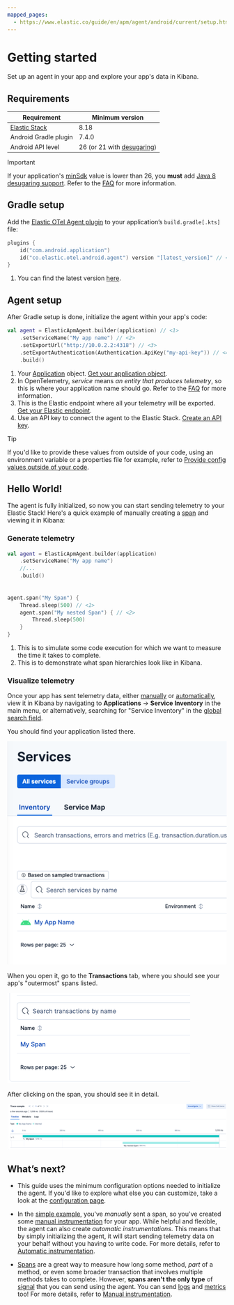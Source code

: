 ```yaml
---
mapped_pages:
  - https://www.elastic.co/guide/en/apm/agent/android/current/setup.html
---
```


# Getting started

Set up an agent in your app and explore your app's data in Kibana.

## Requirements

| Requirement                                       | Minimum version                                                                                           |
|---------------------------------------------------|-----------------------------------------------------------------------------------------------------------|
| [Elastic Stack](https://www.elastic.co/elastic-stack) | 8.18                                                                                                      |
| Android Gradle plugin                             | 7.4.0                                                                                                     |
| Android API level                                 | 26 (or 21 with [desugaring](https://developer.android.com/studio/write/java8-support#library-desugaring)) |

> [!IMPORTANT]
> If your application's [minSdk](https://developer.android.com/studio/publish/versioning#minsdk) value is lower than 26, you **must** add [Java 8 desugaring support](https://developer.android.com/studio/write/java8-support#library-desugaring).
> Refer to the [FAQ](faq.md#why-is-enabling-desugaring-support-on-apps-with-minsdk-below-26-necessary) for more information.

## Gradle setup

Add the [Elastic OTel Agent plugin](https://plugins.gradle.org/plugin/co.elastic.otel.android.agent) to your application’s `build.gradle[.kts]` file:

```kotlin
plugins {
    id("com.android.application")
    id("co.elastic.otel.android.agent") version "[latest_version]" // <1>
}
```

1. You can find the latest version [here](https://plugins.gradle.org/plugin/co.elastic.otel.android.agent).

## Agent setup

After Gradle setup is done, initialize the agent within your app's code:

```kotlin
val agent = ElasticApmAgent.builder(application) // <1>
    .setServiceName("My app name") // <2>
    .setExportUrl("http://10.0.2.2:4318") // <3>
    .setExportAuthentication(Authentication.ApiKey("my-api-key")) // <4>
    .build()
```

1. Your [Application](https://developer.android.com/reference/android/app/Application) object. [Get your application object](how-tos.md#how-to-get-my-android-application-instance).
2. In OpenTelemetry, _service_ means _an entity that produces telemetry_, so this is where your application name should go. Refer to the [FAQ](faq.md#why-does-my-app-have-to-be-referred-to-as-service) for more information.
3. This is the Elastic endpoint where all your telemetry will be exported. [Get your Elastic endpoint](how-tos.md#how-to-get-my-elastic-stack-export-endpoint).
4. Use an API key to connect the agent to the Elastic Stack. [Create an API key](how-tos.md#how-to-create-an-api-key).

> [!TIP]
> If you'd like to provide these values from outside of your code, using an environment variable or a properties file for example, refer to [Provide config values outside of your code](../how-tos.md#how-to-provide-config-values-from-outside-of-my-code).

## Hello World!

The agent is fully initialized, so now you can start sending telemetry to your Elastic Stack! Here's a quick example of manually creating a [span](https://opentelemetry.io/docs/concepts/signals/traces/#spans) and viewing it in Kibana:

### Generate telemetry

```kotlin
val agent = ElasticApmAgent.builder(application)
    .setServiceName("My app name")
    //...
    .build()


agent.span("My Span") {
    Thread.sleep(500) // <1>
    agent.span("My nested Span") { // <2>
        Thread.sleep(500)
    }
}
```
1. This is to simulate some code execution for which we want to measure the time it takes to complete.
2. This is to demonstrate what span hierarchies look like in Kibana.

### Visualize telemetry

Once your app has sent telemetry data, either [manually](manual-instrumentation.md) or [automatically](automatic-instrumentation.md), view it in Kibana by navigating to **Applications** → **Service Inventory** in the main menu, or alternatively, searching for "Service Inventory" in the [global search field](https://www.elastic.co/guide/en/kibana/current/introduction.html#kibana-navigation-search).

You should find your application listed there.

![image](images/span-visualization/1.png)

When you open it, go to the **Transactions** tab, where you should see your app's "outermost" spans listed.

![image](images/span-visualization/2.png)

After clicking on the span, you should see it in detail.

![image](images/span-visualization/3.png)

## What’s next?

- This guide uses the minimum configuration options needed to initialize the agent. If you'd like to explore what else you can customize, take a look at the [configuration page](configuration.md).

- In the [simple example](#hello-world), you've _manually_ sent a span, so you've created some [manual instrumentation](manual-instrumentation.md) for your app. While helpful and flexible, the agent can also create _automatic instrumentations_. This means that by simply initializing the agent, it will start sending telemetry data on your behalf without you having to write code. For more details, refer to [Automatic instrumentation](automatic-instrumentation.md).

- [Spans](https://opentelemetry.io/docs/concepts/signals/traces/#spans) are a great way to measure how long some method, _part_ of a method, or even some broader transaction that involves multiple methods takes to complete. However, **spans aren't the only type** of [signal](https://opentelemetry.io/docs/concepts/signals/) that you can send using the agent. You can send [logs](https://opentelemetry.io/docs/concepts/signals/logs/) and [metrics](https://opentelemetry.io/docs/concepts/signals/metrics/) too! For more details, refer to [Manual instrumentation](manual-instrumentation.md).
